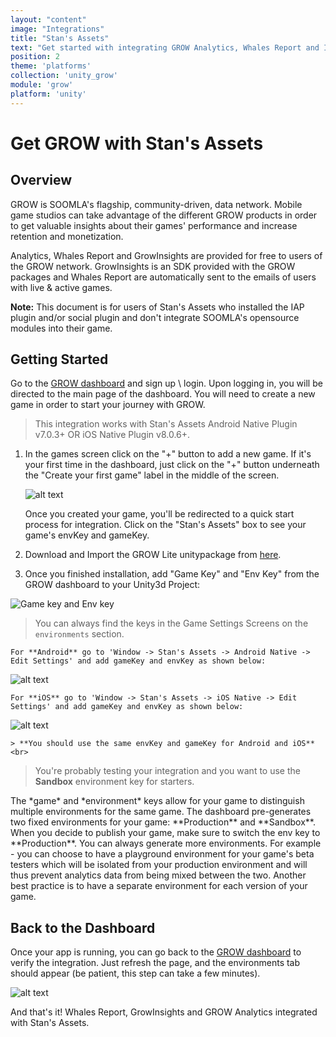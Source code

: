 ```yaml
---
layout: "content"
image: "Integrations"
title: "Stan's Assets"
text: "Get started with integrating GROW Analytics, Whales Report and Insights for Unity3D with Stan's Assets. Doesn't Include any of SOOMLA's opensource modules, only Highway and GrowInsights."
position: 2
theme: 'platforms'
collection: 'unity_grow'
module: 'grow'
platform: 'unity'
---
```


# Get GROW with Stan's Assets

## Overview

GROW is SOOMLA's flagship, community-driven, data network. Mobile game studios can take advantage of the different GROW products in order to get valuable insights about their games' performance and increase retention and monetization.

Analytics, Whales Report and GrowInsights are provided for free to users of the GROW network. GrowInsights is an SDK provided with the GROW packages and Whales Report are automatically sent to the emails of users with live & active games.

**Note:** This document is for users of Stan's Assets who installed the IAP plugin and/or social plugin and don't integrate SOOMLA's opensource modules into their game.

## Getting Started

Go to the [GROW dashboard](https://doorman.soom.la/oauth/authorize?response_type=code&redirect_uri=http%3A%2F%2Fdashboard.soom.la%2Fauth%2Fdoorman%2Fcallback&scope=own&client_id=growDashboard&referrer=stansassets) and sign up \ login. Upon logging in, you will be directed to the main page of the dashboard. You will need to create a new game in order to start your journey with GROW.

> This integration works with Stan's Assets Android Native Plugin v7.0.3+ OR iOS Native Plugin v8.0.6+.

1. In the games screen click on the "+" button to add a new game. If it's your first time in the dashboard, just click on the "+" button underneath the "Create your first game" label in the middle of the screen.

	  ![alt text](/img/tutorial_img/unity_grow/addNewApp.png "Add new app")

	<div class="info-box">Once you created your game, you'll be redirected to a quick start process for integration. Click on the "Stan's Assets" box to see your game's envKey and gameKey.</div>

2. Download and Import the GROW Lite unitypackage from [here](http://library.soom.la/fetch/unity3d-soomla-grow-lite/latest?cf=kb).

3. Once you finished installation, add "Game Key" and "Env Key" from the GROW dashboard to your Unity3d Project:

  <img src="/img/tutorial_img/unity_grow/dashboardKeys.png" alt="Game key and Env key" style="border:0;">

  > You can always find the keys in the Game Settings Screens on the `environments` section.

	For **Android** go to 'Window -> Stan's Assets -> Android Native -> Edit Settings' and add gameKey and envKey as shown below:  
  ![alt text](/img/tutorial_img/unity_grow/stansassets_android_editor.png "Keys")

	For **iOS** go to 'Window -> Stan's Assets -> iOS Native -> Edit Settings' and add gameKey and envKey as shown below:  
  ![alt text](/img/tutorial_img/unity_grow/stansassets_ios_editor.png "Keys")

	> **You should use the same envKey and gameKey for Android and iOS**  
	<br>
  > You're probably testing your integration and you want to use the **Sandbox** environment key for starters.

  <div class="info-box">The *game* and *environment* keys allow for your game to distinguish multiple environments for the same game. The dashboard pre-generates two fixed environments for your game: **Production** and **Sandbox**. When you decide to publish your game, make sure to switch the env key to **Production**.  You can always generate more environments.  For example - you can choose to have a playground environment for your game's beta testers which will be isolated from your production environment and will thus prevent analytics data from being mixed between the two.  Another best practice is to have a separate environment for each version of your game.</div>


## Back to the Dashboard

Once your app is running, you can go back to the [GROW dashboard](https://doorman.soom.la/oauth/authorize?response_type=code&redirect_uri=http%3A%2F%2Fdashboard.soom.la%2Fauth%2Fdoorman%2Fcallback&scope=own&client_id=growDashboard&referrer=stansassets) to verify the integration. Just refresh the page, and the environments tab should appear (be patient, this step can take a few minutes).

![alt text](/img/tutorial_img/unity_grow/verifyIntegration.png "Verify Integration")

And that's it! Whales Report, GrowInsights and GROW Analytics integrated with Stan's Assets.
